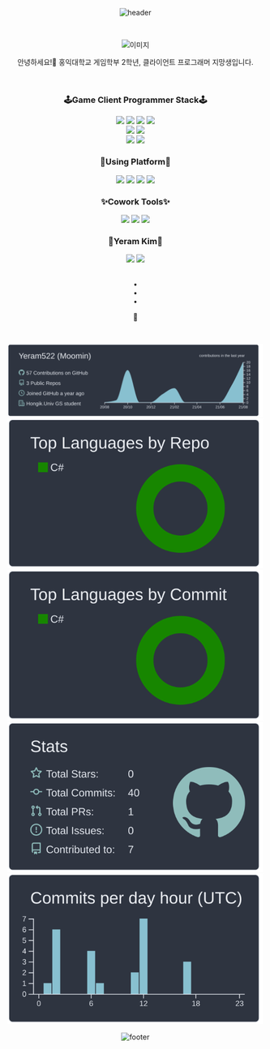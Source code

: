 <div align='center'>
  
![header](https://capsule-render.vercel.app/api?type=rect&color=516AAE&height=90&section=header&text=Hi%20there👋&fontSize=30&fontColor=FFFFFF&animation=fadeIn)  
  
<br> 


  
![이미지]()

안녕하세요!👋 홍익대학교 게임학부 2학년, 클라이언트 프로그래머 지망생입니다.
  
<br> 
  
### 🕹Game Client Programmer Stack🕹
<img src="https://img.shields.io/badge/C++-00599C?style=flat-square&logo=C%2B%2B&logoColor=white"/>
<img src="https://img.shields.io/badge/C%23-239120?style=flat-square&logo=Csharp&logoColor=white"/>
<img src="https://img.shields.io/badge/C-A8B9CC?style=flat-square&logo=C&logoColor=white"/> 
<img src="https://img.shields.io/badge/Python-3776AB?style=flat-square&logo=Python&logoColor=white"/>                                   
<br> 
<img src="https://img.shields.io/badge/Unity-000000?style=flat-square&logo=Unity&logoColor=white"/> 
<img src="https://img.shields.io/badge/SQLite-003B57?style=flat-square&logo=SQLite&logoColor=white"/>                                    
<br>  
<img src="https://img.shields.io/badge/OpenGL-5586A4?style=flat-square&logo=OpenGL&logoColor=white"/> 
<img src="https://img.shields.io/badge/AndroidStudio-3DDC84?style=flat-square&logo=AndroidStudio&logoColor=white"/> 

<br> 
  
### 🎨Using Platform🎨
<img src="https://img.shields.io/badge/Windows-0078D6?style=flat-square&logo=Windows&logoColor=white"/> 
<img src="https://img.shields.io/badge/VisualStudioCode-007ACC?style=flat-square&logo=VisualStudioCode&logoColor=white"/> 
<img src="https://img.shields.io/badge/Disqus-2E9FFF?style=flat-square&logo=Disqus&logoColor=white"/>
<img src="https://img.shields.io/badge/Jekyll-CC0000?style=flat-square&logo=Jekyll&logoColor=white"/> 

<br> 
  
### ✨Cowork Tools✨
<img src="https://img.shields.io/badge/Git-F05032?style=flat-square&logo=Git&logoColor=white"/> 
<img src="https://img.shields.io/badge/GitHub-181717?style=flat-square&logo=GitHub&logoColor=white"/> 
<img src="https://img.shields.io/badge/Discord-5865F2?style=flat-square&logo=Discord&logoColor=white"/> 

<br> 

### 🌊Yeram Kim🌊
[<img src="https://img.shields.io/badge/TechBlog-EA4AAA?style=flat-square&logo=GitHub&logoColor=white"/>](https://yeram522.github.io/)
[<img src="https://img.shields.io/badge/FormerBlog-03C75A?style=flat-square&logo=Naver&logoColor=white"/>](https://blog.naver.com/kamin_s2)
 
<br>
•
<br> 
•
<br> 
•   
<br>
  
🖤  

<br>
  
[![](https://raw.githubusercontent.com/Yeram522/Yeram522/master/profile-summary-card-output/nord_dark/0-profile-details.svg)](https://github.com/vn7n24fzkq/github-profile-summary-cards)
[![](https://raw.githubusercontent.com/Yeram522/Yeram522/master/profile-summary-card-output/nord_dark/1-repos-per-language.svg)](https://github.com/vn7n24fzkq/github-profile-summary-cards) [![](https://raw.githubusercontent.com/Yeram522/Yeram522/master/profile-summary-card-output/nord_dark/2-most-commit-language.svg)](https://github.com/vn7n24fzkq/github-profile-summary-cards)
[![](https://raw.githubusercontent.com/Yeram522/Yeram522/master/profile-summary-card-output/nord_dark/3-stats.svg)](https://github.com/vn7n24fzkq/github-profile-summary-cards) [![](https://raw.githubusercontent.com/Yeram522/Yeram522/master/profile-summary-card-output/nord_dark/4-productive-time.svg)](https://github.com/vn7n24fzkq/github-profile-summary-cards)


![footer](https://capsule-render.vercel.app/api?type=wave&color=B0D6F9&height=160&section=footer)
  
</div>
